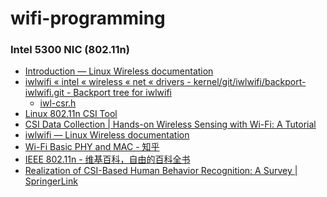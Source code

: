 wifi-programming
================
### Intel 5300 NIC (802.11n)
- [Introduction — Linux Wireless documentation](https://wireless.docs.kernel.org/en/latest/en/users/drivers/iwlwifi/core_release.html)  
- [iwlwifi « intel « wireless « net « drivers - kernel/git/iwlwifi/backport-iwlwifi.git - Backport tree for iwlwifi](https://git.kernel.org/pub/scm/linux/kernel/git/iwlwifi/backport-iwlwifi.git/tree/drivers/net/wireless/intel/iwlwifi)
  - [iwl-csr.h](https://git.kernel.org/pub/scm/linux/kernel/git/iwlwifi/backport-iwlwifi.git/tree/drivers/net/wireless/intel/iwlwifi/iwl-csr.h)
- [Linux 802.11n CSI Tool](https://dhalperi.github.io/linux-80211n-csitool/)
- [CSI Data Collection | Hands-on Wireless Sensing with Wi-Fi: A Tutorial](https://tns.thss.tsinghua.edu.cn/wst/docs/tools/#intel-5300-nic-csi-tool)
- [iwlwifi — Linux Wireless documentation](https://wireless.docs.kernel.org/en/latest/en/users/drivers/iwlwifi.html)
- [Wi-Fi Basic PHY and MAC - 知乎](https://zhuanlan.zhihu.com/p/660913311)
- [IEEE 802.11n - 维基百科，自由的百科全书](https://zh.wikipedia.org/wiki/IEEE_802.11n)
- [Realization of CSI-Based Human Behavior Recognition: A Survey | SpringerLink](https://link.springer.com/chapter/10.1007/978-3-030-78621-2_40)
